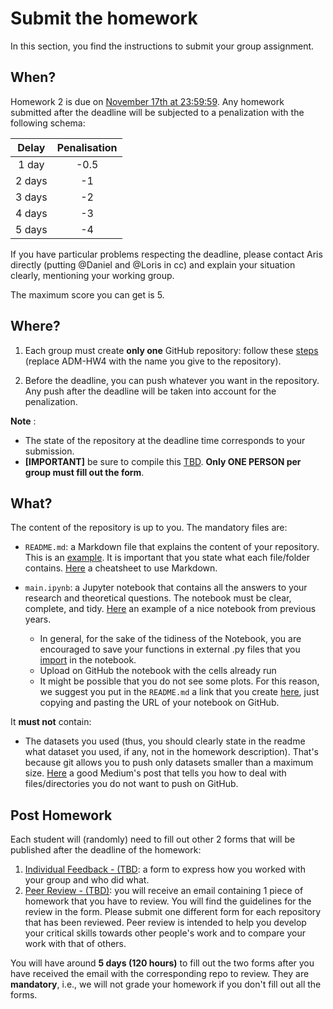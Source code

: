 # Submit the homework

In this section, you find the instructions to submit your group assignment.

## When?
Homework 2 is due on [November 17th at 23:59:59](http://aris.me/index.php/data-mining-ds-2024). Any homework submitted after the deadline will be subjected to a penalization with the following schema:

|   Delay  | Penalisation |
|:--------:|:------------:|
|  1 day |     -0.5     |
| 2 days |      -1      |
| 3 days |      -2      |
| 4 days |      -3      |
| 5 days |      -4      |

If you have particular problems respecting the deadline, please contact Aris directly (putting @Daniel and @Loris in cc) and explain your situation clearly, mentioning your working group.


The maximum score you can get is 5.

## Where?
1. Each group must create __only one__ GitHub repository: follow these [steps](https://github.com/CriMenghini/ADM-HW4/blob/master/README.md) (replace ADM-HW4 with the name you give to the repository). 

2. Before the deadline, you can push whatever you want in the repository. Any push after the deadline will be taken into account for the penalization.

__Note__ :

* The state of the repository at the deadline time corresponds to your submission.
* __[IMPORTANT]__ be sure to compile this [TBD](). **Only ONE PERSON per group must fill out the form**.

## What?

The content of the repository is up to you. The mandatory files are:

* `README.md`: a Markdown file that explains the content of your repository. This is an [example](https://github.com/CriMenghini/Wikipedia/tree/master/Mention). It is important that you state what each file/folder contains. [Here](https://github.com/adam-p/markdown-here/wiki/Markdown-Cheatsheet) a cheatsheet to use Markdown.

* `main.ipynb`: a Jupyter notebook that contains all the answers to your research and theoretical questions. The notebook must be clear, complete, and tidy. [Here](https://github.com/dusicastepic/ADMSecondHomework/blob/master/ADM_HW2_Full.ipynb) an example of a nice notebook from previous years.
    - In general, for the sake of the tidiness of the Notebook, you are encouraged to save your functions in external .py files that you [import](https://www.programiz.com/python-programming/modules) in the notebook.
    - Upload on GitHub the notebook with the cells already run
    - It might be possible that you do not see some plots. For this reason, we suggest you put in the `README.md` a link that you create [here](http://nbviewer.jupyter.org/), just copying and pasting the URL of your notebook on GitHub.

It __must not__ contain:
* The datasets you used (thus, you should clearly state in the readme what dataset you used, if any, not in the homework description). That's because git allows you to push only datasets smaller than a maximum size. [Here](https://haydar-ai.medium.com/learning-how-to-git-ignoring-files-and-folders-using-gitignore-4b6a1ec43ce1) a good Medium's post that tells you how to deal with files/directories you do not want to push on GitHub.

## Post Homework

Each student will (randomly) need to fill out other 2 forms that will be published after the deadline of the homework:

1. [Individual Feedback - (TBD](): a form to express how you worked with your group and who did what.
2. [Peer Review  - (TBD)](): you will receive an email containing 1 piece of homework that you have to review. You will find the guidelines for the review in the form. Please submit one different form for each repository that has been reviewed. Peer review is intended to help you develop your critical skills towards other people's work and to compare your work with that of others. 

You will have around __5 days (120 hours)__ to fill out the two forms after you have received the email with the corresponding repo to review. They are __mandatory__, i.e., we will not grade your homework if you don't fill out all the forms.



